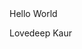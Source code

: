 <!DOCTYPE html>
<html lang="en">
  <head>
    <title>My First Hello World Web Page</title>
    <meta charset="utf-8">
  </head>
  <body>
    </h1> Hello World</h1>
    <p>Lovedeep Kaur</p>
    </body>
    </html>
